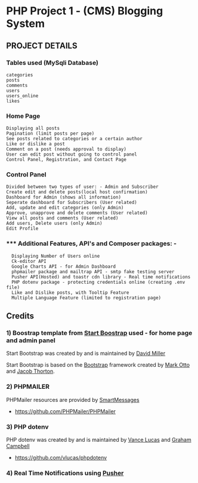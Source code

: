# PHP Project 1 - (CMS) Blogging System

## PROJECT DETAILS 

### Tables used (MySqli Database)
    categories
    posts
    comments
    users
    users_online
    likes


### Home Page
    Displaying all posts
    Pagination (limit posts per page)
    See posts related to categories or a certain author
    Like or dislike a post
    Comment on a post (needs approval to display)
    User can edit post without going to control panel
    Control Panel, Registration, and Contact Page
   
  
### Control Panel
    Divided between two types of user: - Admin and Subscriber
    Create edit and delete posts(local host confirmation)
    Dashboard for Admin (shows all information)
    Seperate dashboard for Subscribers (User related)
    Add, update and edit categories (only Admin)
    Approve, unapprove and delete comments (User related)
    View all posts and comments (User related)
    Add users, Delete users (only Admin)
    Edit Profile


### *** Additional Features, API's and Composer packages: -
      Displaying Number of Users online
      Ck-editor API
      Google Charts API - for Admin Dashboard
      phpmailer package and mailtrap API - smtp fake testing server
      Pusher API(Hosted) and toastr cdn library - Real time notifications
      PHP dotenv package - protecting credentials online (creating .env file)
      Like and Dislike posts, with Tooltip Feature
      Multiple Language Feature (limited to registration page)
      

## Credits

### 1) Boostrap template from [Start Boostrap](https://startbootstrap.com/) used - for home page and admin panel 

Start Bootstrap was created by and is maintained by [David Miller](https://twitter.com/davidmillerskt)

Start Bootstrap is based on the [Bootstrap](http://getbootstrap.com/) framework created by [Mark Otto](https://twitter.com/mdo) and [Jacob Thorton](https://twitter.com/fat).

### 2) PHPMAILER 

PHPMailer resources are provided by [SmartMessages](https://info.smartmessages.net/)

 * https://github.com/PHPMailer/PHPMailer
 
### 3) PHP dotenv 

PHP dotenv was created by and is maintained by [Vance Lucas](https://github.com/vlucas) and [Graham Campbell](https://github.com/GrahamCampbell)

 * https://github.com/vlucas/phpdotenv
 
### 4) Real Time Notifications using [Pusher](https://github.com/pusher)
